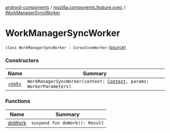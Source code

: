[android-components](../../index.md) / [mozilla.components.feature.sync](../index.md) / [WorkManagerSyncWorker](./index.md)

# WorkManagerSyncWorker

`class WorkManagerSyncWorker : CoroutineWorker` [(source)](https://github.com/mozilla-mobile/android-components/blob/master/components/feature/sync/src/main/java/mozilla/components/feature/sync/WorkManagerSyncDispatcher.kt#L187)

### Constructors

| Name | Summary |
|---|---|
| [&lt;init&gt;](-init-.md) | `WorkManagerSyncWorker(context: `[`Context`](https://developer.android.com/reference/android/content/Context.html)`, params: WorkerParameters)` |

### Functions

| Name | Summary |
|---|---|
| [doWork](do-work.md) | `suspend fun doWork(): Result` |
